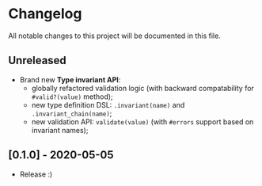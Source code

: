 # Changelog
All notable changes to this project will be documented in this file.

## Unreleased
- Brand new **Type invariant API**:
  - globally refactored validation logic (with backward compatability for `#valid?(value)` method);
  - new type definition DSL: `.invariant(name)` and `.invariant_chain(name)`;
  - new validation API: `validate(value)` (with `#errors` support based on invariant names);

## [0.1.0] - 2020-05-05
- Release :)
